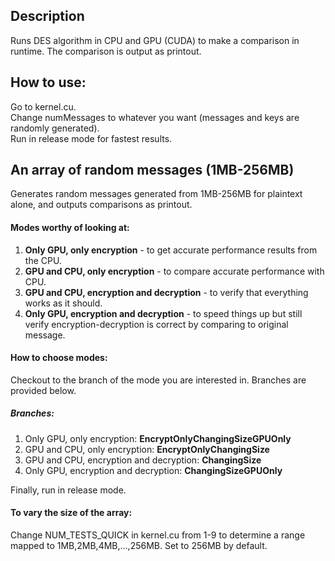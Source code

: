 ## Description
Runs DES algorithm in CPU and GPU (CUDA) to make a comparison in runtime. The comparison is output as printout.
## How to use:
Go to kernel.cu.\
Change numMessages to whatever you want (messages and keys are randomly generated).\
Run in release mode for fastest results.

## An array of random messages (1MB-256MB)
Generates random messages generated from 1MB-256MB for plaintext alone, and outputs comparisons as printout.
#### Modes worthy of looking at:
1. **Only GPU, only encryption** - to get accurate performance results from the CPU.
2. **GPU and CPU, only encryption** - to compare accurate performance with CPU.
3. **GPU and CPU, encryption and decryption** - to verify that everything works as it should.
4. **Only GPU, encryption and decryption** - to speed things up but still verify encryption-decryption is correct by comparing to original message.

#### How to choose modes:
Checkout to the branch of the mode you are interested in. Branches are provided below.
##### Branches:
1. Only GPU, only encryption: **EncryptOnlyChangingSizeGPUOnly**
2. GPU and CPU, only encryption: **EncryptOnlyChangingSize**
3. GPU and CPU, encryption and decryption: **ChangingSize**
4. Only GPU, encryption and decryption: **ChangingSizeGPUOnly**

Finally, run in release mode.
#### To vary the size of the array:
Change NUM_TESTS_QUICK in kernel.cu from 1-9 to determine a range mapped to 1MB,2MB,4MB,...,256MB. Set to 256MB by default.

